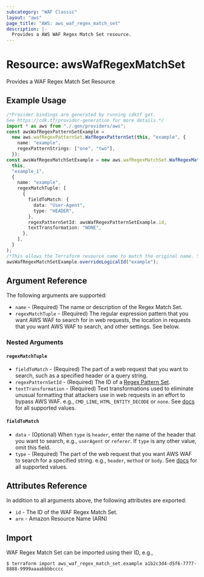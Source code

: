 ```yaml
---
subcategory: "WAF Classic"
layout: "aws"
page_title: "AWS: aws_waf_regex_match_set"
description: |-
  Provides a AWS WAF Regex Match Set resource.
---
```


# Resource: awsWafRegexMatchSet

Provides a WAF Regex Match Set Resource

## Example Usage

```typescript
/*Provider bindings are generated by running cdktf get.
See https://cdk.tf/provider-generation for more details.*/
import * as aws from "./.gen/providers/aws";
const awsWafRegexPatternSetExample =
  new aws.wafRegexPatternSet.WafRegexPatternSet(this, "example", {
    name: "example",
    regexPatternStrings: ["one", "two"],
  });
const awsWafRegexMatchSetExample = new aws.wafRegexMatchSet.WafRegexMatchSet(
  this,
  "example_1",
  {
    name: "example",
    regexMatchTuple: [
      {
        fieldToMatch: {
          data: "User-Agent",
          type: "HEADER",
        },
        regexPatternSetId: awsWafRegexPatternSetExample.id,
        textTransformation: "NONE",
      },
    ],
  }
);
/*This allows the Terraform resource name to match the original name. You can remove the call if you don't need them to match.*/
awsWafRegexMatchSetExample.overrideLogicalId("example");

```

## Argument Reference

The following arguments are supported:

* `name` - (Required) The name or description of the Regex Match Set.
* `regexMatchTuple` - (Required) The regular expression pattern that you want AWS WAF to search for in web requests, the location in requests that you want AWS WAF to search, and other settings. See below.

### Nested Arguments

#### `regexMatchTuple`

* `fieldToMatch` - (Required) The part of a web request that you want to search, such as a specified header or a query string.
* `regexPatternSetId` - (Required) The ID of a [Regex Pattern Set](/docs/providers/aws/r/waf_regex_pattern_set.html).
* `textTransformation` - (Required) Text transformations used to eliminate unusual formatting that attackers use in web requests in an effort to bypass AWS WAF.
  e.g., `CMD_LINE`, `HTML_ENTITY_DECODE` or `none`.
  See [docs](http://docs.aws.amazon.com/waf/latest/APIReference/API_ByteMatchTuple.html#WAF-Type-ByteMatchTuple-TextTransformation)
  for all supported values.

#### `fieldToMatch`

* `data` - (Optional) When `type` is `header`, enter the name of the header that you want to search, e.g., `userAgent` or `referer`.
  If `type` is any other value, omit this field.
* `type` - (Required) The part of the web request that you want AWS WAF to search for a specified string.
  e.g., `header`, `method` or `body`.
  See [docs](http://docs.aws.amazon.com/waf/latest/APIReference/API_FieldToMatch.html)
  for all supported values.

## Attributes Reference

In addition to all arguments above, the following attributes are exported:

* `id` - The ID of the WAF Regex Match Set.
* `arn` - Amazon Resource Name (ARN)

## Import

WAF Regex Match Set can be imported using their ID, e.g.,

```console
$ terraform import aws_waf_regex_match_set.example a1b2c3d4-d5f6-7777-8888-9999aaaabbbbcccc
```

